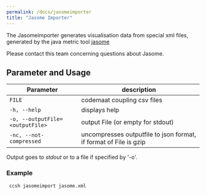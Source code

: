 ```yaml
---
permalink: /docs/jasomeimporter
title: "Jasome Importer"
---
```


The Jasomeimporter generates visualisation data from special xml files, generated by the java metric tool [jasome](https://github.com/rodhilton/jasome)

Please contact this team concerning questions about Jasome.

## Parameter and Usage

| Parameter                       | description                                                       |
| ------------------------------- | ----------------------------------------------------------------- |
| `FILE`                          | codemaat coupling csv files                                       |
| `-h, --help`                    | displays help                                                     |
| `-o, --outputFile=<outputFile>` | output File (or empty for stdout)                                 |
| `-nc, --not-compressed`         | uncompresses outputfile to json format, if format of File is gzip |

Output goes to _stdout_ or to a file if specified by '-o'.

### Example

```bash
 ccsh jasomeimport jasome.xml
```
